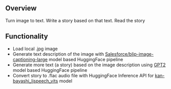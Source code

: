 ## Overview
Turn image to text. Write a story based on that text. Read the story

## Functionality
+ Load local .jpg image
+ Generate text description of the image with [Salesforce/blip-image-captioning-large](https://huggingface.co/Salesforce/blip-image-captioning-large) model based HuggingFace pipeline
+ Generate more text (a story) based on the image description using [GPT2](https://huggingface.co/gpt2) model based HuggingFace pipeline
+ Convert story to .flac audio file with HuggingFace Inference API for [kan-bayashi_ljspeech_vits](https://huggingface.co/espnet/kan-bayashi_ljspeech_vits) model
